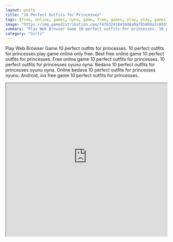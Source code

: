 ```yaml
---
layout: posts
title: "10 Perfect Outfits for Princesses"
tags: [free, online, games, oyna, game, free, games, play, play, games]
image: "https://img.gamedistribution.com/f47b3241841048a9af85808a7c89391a.jpg"
summary: "Play Web Browser Game 10 perfect outfits for princesses. 10 perfect outfits for princesses play game online only free. Best free online game 10 perfect outfits for princesses. Free online game 10 perfect outfits for princesses. 10 perfect outfits for princesses oyunu oyna. Bedava 10 perfect outfits for princesses oyunu oyna. Online bedava 10 perfect outfits for princesses oyunu. Android, ios free game 10 perfect outfits for princesses."
category: "Girls"
---
```


Play Web Browser Game 10 perfect outfits for princesses. 10 perfect outfits for princesses play game online only free. Best free online game 10 perfect outfits for princesses. Free online game 10 perfect outfits for princesses. 10 perfect outfits for princesses oyunu oyna. Bedava 10 perfect outfits for princesses oyunu oyna. Online bedava 10 perfect outfits for princesses oyunu. Android, ios free game 10 perfect outfits for princesses.

<iframe width="100%" height="480px;" src="https://html5.gamedistribution.com/f47b3241841048a9af85808a7c89391a/"></iframe>